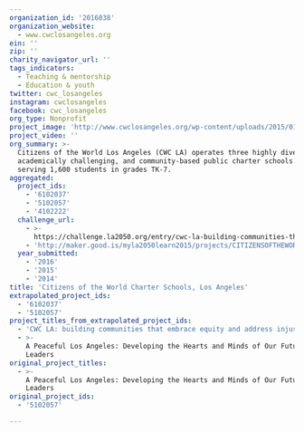```yaml
---
organization_id: '2016038'
organization_website:
  - www.cwclosangeles.org
ein: ''
zip: ''
charity_navigator_url: ''
tags_indicators:
  - Teaching & mentorship
  - Education & youth
twitter: cwc_losangeles
instagram: cwclosangeles
facebook: cwc_losangeles
org_type: Nonprofit
project_image: 'http://www.cwclosangeles.org/wp-content/uploads/2015/01/bg6.jpg'
project_video: ''
org_summary: >-
  Citizens of the World Los Angeles (CWC LA) operates three highly diverse,
  academically challenging, and community-based public charter schools currently
  serving 1,600 students in grades TK-7.
aggregated:
  project_ids:
    - '6102037'
    - '5102057'
    - '4102222'
  challenge_url:
    - >-
      https://challenge.la2050.org/entry/cwc-la-building-communities-that-embrace-equity-and-address-injustice
    - 'http://maker.good.is/myla2050learn2015/projects/CITIZENSOFTHEWORLD.html'
  year_submitted:
    - '2016'
    - '2015'
    - '2014'
title: 'Citizens of the World Charter Schools, Los Angeles'
extrapolated_project_ids:
  - '6102037'
  - '5102057'
project_titles_from_extrapolated_project_ids:
  - 'CWC LA: building communities that embrace equity and address injustice'
  - >-
    A Peaceful Los Angeles: Developing the Hearts and Minds of Our Future
    Leaders
original_project_titles:
  - >-
    A Peaceful Los Angeles: Developing the Hearts and Minds of Our Future
    Leaders
original_project_ids:
  - '5102057'

---
```

